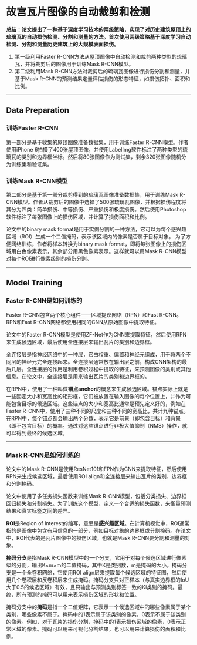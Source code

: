 # 故宫瓦片图像的自动裁剪和检测
**总结：论文提出了一种基于深度学习技术的两级策略，实现了对历史建筑屋顶上的琉璃瓦的自动损伤检测、分割和测量的方法。首次使用两级策略基于深度学习自动检测、分割和测量历史建筑上的大规模表面损伤。**
1. 第一级利用Faster R-CNN方法从屋顶图像中自动检测和裁剪两种类型的琉璃瓦，并将裁剪后的图像用于训练Mask R-CNN模型。
2. 第二级利用Mask R-CNN方法对裁剪后的琉璃瓦图像进行损伤分割和测量，并基于Mask R-CNN的预测结果定量评估损伤的形态特征，如损伤拓扑、面积和比例。
***
## Data Preparation
### 训练Faster R-CNN
第一部分是基于收集的屋顶图像准备数据集，用于训练Faster R-CNN模型。作者使用iPhone 6拍摄了400张屋顶图像，并使用LabelImg软件标注了两种类型的琉璃瓦的类别和边界框坐标。然后将80张图像作为测试集，剩余320张图像随机分为训练集和验证集。   
### 训练Mask R-CNN模型
第二部分是基于第一部分裁剪得到的琉璃瓦图像准备数据集，用于训练Mask R-CNN模型。作者从裁剪后的图像中选择了500张琉璃瓦图像，并根据损伤程度将其分为四类：简单损伤、中等损伤、严重损伤和极度损伤。然后使用Photoshop软件标注了每张图像上的损伤区域，并计算了损伤面积和比例。

论文中的binary mask format是用于实例分割的一种方法，它可以为每个感兴趣区域（ROI）生成一个二值掩码，表示该区域内的像素是否属于目标对象。
为了方便网络训练，作者将样本转换为binary mask format，即将每张图像上的损伤区域用白色像素表示，其余部分用黑色像素表示。这样就可以用Mask R-CNN模型对每个ROI进行像素级别的损伤分割。
***


## Model Training
### Faster R-CNN是如何训练的
Faster R-CNN包含两个核心组件——区域提议网络（RPN）和Fast R-CNN。RPN和Fast R-CNN网络都使用相同的CNN从原始图像中提取特征。   
   
论文中的Faster R-CNN模型是使用ZF-Net作为CNN来提取特征，然后使用RPN来生成候选区域，最后使用全连接层来输出瓦片的类别和边界框。
   
全连接层是指神经网络中的一种层，它由权重、偏置和神经元组成，用于将两个不同层的神经元完全连接起来。全连接层通常放在输出层之前，构成CNN架构的最后几层。全连接层的作用是利用卷积过程中提取的特征，来预测图像的类别或其他信息。在论文中，全连接层是用来输出瓦片的类别和边界框的。  
   
在RPN中，使用了一种叫做**锚点anchor**的概念来生成候选区域。锚点实际上就是一些固定大小和宽高比的矩形框，它们被放置在输入图像的每个位置上，并作为可能包含目标的候选区域。这些锚点的大小和宽高比通常是预先定义好的，例如在Faster R-CNN中，使用了三种不同的尺度和三种不同的宽高比，共计九种锚点。在RPN中，每个锚点都会输出两个分数，表示它是前景（即包含目标）和背景（即不包含目标）的概率。通过对这些锚点进行非极大值抑制（NMS）操作，就可以得到最终的候选区域。   
***
### Mask R-CNN是如何训练的
论文中的Mask R-CNN是使用ResNet101和FPN作为CNN来提取特征，然后使用RPN来生成候选区域，最后使用ROI align和全连接层来输出瓦片的类别、边界框和分割掩码。   
   
论文中使用了多任务损失函数来训练Mask R-CNN模型，包括分类损失、边界框回归损失和分割损失。为了训练这个模型，定义一个合适的损失函数，来衡量预测结果和真实标签之间的差异。   
   
**ROI**是Region of Interest的缩写，意思是**感兴趣区域**。在计算机视觉中，ROI通常指的是图像中包含有用信息的一部分，例如目标对象的边界框或分割掩码。在论文中，ROI代表的是瓦片图像中的损伤区域，也就是Mask R-CNN要分割和测量的对象。   
  
**掩码分支**是指Mask R-CNN模型中的一个分支，它用于对每个候选区域进行像素级的分割，输出K×m×m的二值掩码，其中K是类别数，m是掩码的大小。掩码分支是一个全卷积网络，它使用ROI align层来提取每个候选区域的特征图，然后使用几个卷积层和反卷积层来生成掩码。掩码分支只对正样本（与真实边界框的IoU大于0.5的候选区域）有效，且只输出与预测类别标签一致的Ki类别的掩码。最终，所有预测的掩码可以用来表示损伤区域的形状和位置。   
   
掩码分支中的**掩码**是指一个二值矩阵，它表示一个候选区域中的哪些像素属于某个类别，哪些像素不属于。掩码中的1表示属于该类别的像素，0表示不属于该类别的像素。例如，对于瓦片的损伤分割，掩码中的1表示损伤区域的像素，0表示正常区域的像素。掩码可以用来可视化分割结果，也可以用来计算损伤的面积和比例。
